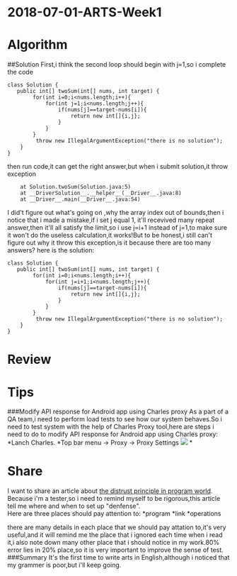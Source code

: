 # 2018-07-01-ARTS-Week1
# Algorithm
##Solution
First,i think the second loop should begin with j=1,so i complete the code
```
class Solution {  
   public int[] twoSum(int[] nums, int target) {
        for(int i=0;i<nums.length;i++){
            for(int j=1;i<nums.length;j++){
                if(nums[j]==target-nums[i]){
                    return new int[]{i,j};
                }
            }
        }
         throw new IllegalArgumentException("there is no solution");
    }  
}
```
then run code,it can get the right answer,but when i submit solution,it throw exception 
```throw Exception in thread "main" java.lang.ArrayIndexOutOfBoundsException: 3
	at Solution.twoSum(Solution.java:5)
	at __DriverSolution__.__helper__(__Driver__.java:8)
	at __Driver__.main(__Driver__.java:54) 
```
I did't figure out what's going on ,why the array index out of bounds,then i notice that i made a mistake,if i set j equal 1, it'll recevived many repeat answer,then it'll all satisfy the limit,so i use j=i+1 instead of j=1,to make sure it won't do the useless calculation,it works!But to be honest,i still can't figure out why it throw this exception,is it because there are too many answers?
here is the solution: 
```
class Solution {  
   public int[] twoSum(int[] nums, int target) {
        for(int i=0;i<nums.length;i++){
            for(int j=i+1;i<nums.length;j++){
                if(nums[j]==target-nums[i]){
                    return new int[]{i,j};
                }
            }
        }
         throw new IllegalArgumentException("there is no solution");
    }  
}
```
# Review 

# Tips
###Modify API response for Android app using Charles proxy
As a part of a QA team,i need to perform load tests to see how our system behaves.So i need to test system with the help of Charles Proxy tool,here are steps i need to do to modify API response for Android app using Charles proxy:
*Lanch Charles.
*Top bar menu -> Proxy -> Proxy Settings
![](C:\Users\Administrator\Desktop\1.png )
*
# Share
I want to share an article about [the distrust principle in program world](http://www.ibloger.net/article/2717.html).   
Because i'm a tester,so i need to remind myself to be rigorous,this article tell me where and when to set up "denfense".   
Here are three places should pay attention to:
*program
*link
*operations   

there are many details in each place that we should pay attation to,it's very useful,and it will remind me the place that i ignored each time when i read it,i also note down many other place that i should notice in my work.80% error lies in 20% place,so it is very important to improve the sense of test.
###Summary
It's the first time to write arts in English,although i noticed that my grammer is poor,but i'll keep going.
